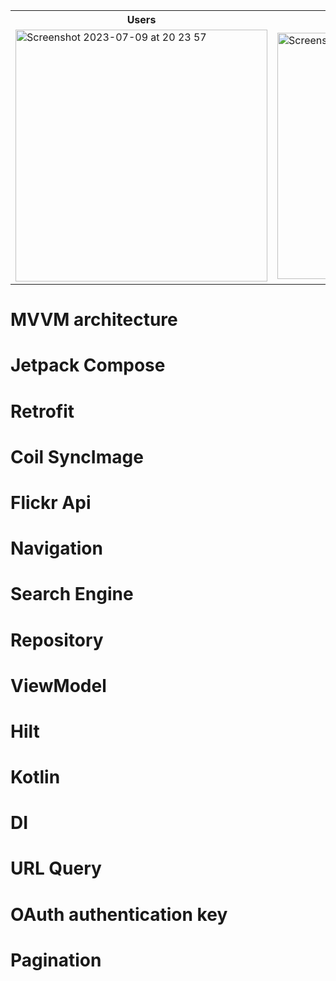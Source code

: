 <table>
  <tr><th>Users</th><th>User's Images</th><th>Selected Image</th><th>Search</th></tr>
  <tr>
    <td>
      <img width="403" alt="Screenshot 2023-07-09 at 20 23 57" src="https://github.com/a222112000/coilApp/assets/26028054/0998ece0-3878-48b8-b57a-2032b1f07649">
    </td>
    <td>
    <img width="394" alt="Screenshot 2023-07-09 at 20 24 10" src="https://github.com/a222112000/coilApp/assets/26028054/9984d61a-2bc2-48d7-8644-8aa94fd304d9">
    </td>
    <td>
    <img width="400" alt="Screenshot 2023-07-09 at 20 24 20" src="https://github.com/a222112000/coilApp/assets/26028054/2c7bb576-9759-4841-bd9c-c93ad43ebab9">
    </td>
    <td>
    <img width="402" alt="Screenshot 2023-07-09 at 20 24 58" src="https://github.com/a222112000/coilApp/assets/26028054/98e2ce9d-ed04-4fa8-8b0d-f02e88398cb7">
    </td>
  </tr>
</table>


# MVVM architecture 
# Jetpack Compose
# Retrofit
# Coil SyncImage
# Flickr Api
# Navigation
# Search Engine
# Repository
# ViewModel
# Hilt
# Kotlin
# DI
# URL Query
# OAuth authentication key
# Pagination
